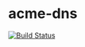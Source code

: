 # acme-dns
[![Build Status](https://travis-ci.org/wayoos/acme-dns.svg?branch=master)](https://travis-ci.org/wayoos/acme-dns)
